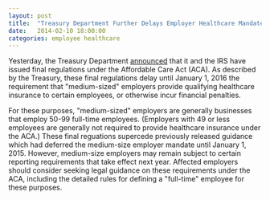```yaml
---
layout: post
title:  "Treasury Department Further Delays Employer Healthcare Mandate for "Medium-Sized" Employers"
date:   2014-02-10 18:00:00
categories: employee healthcare
---
```


Yesterday, the Treasury Department [announced][announcement] that it and the IRS have issued final regulations under the Affordable Care Act 
(ACA). As described by the Treasury, these final regulations delay until January 1, 2016 the requirement that "medium-sized" employers provide 
qualifying healthcare insurance to certain employees, or otherwise incur financial penalties.  

For these purposes, "medium-sized" employers are generally businesses that employ 50-99 full-time employees. (Employers with 49 or less 
employees are generally not required to provide healthcare insurance under the ACA.) These final reguations supercede previously released guidance 
which had deferred the medium-size employer mandate until January 1, 2015. However, medium-size employers may remain subject to certain 
reporting requirements that take effect next year. Affected employers should consider seeking legal guidance on these requirements under 
the ACA, including the detailed rules for defining a "full-time" employee for these purposes.


[announcement]: http://www.treasury.gov/press-center/press-releases/Pages/jl2290.aspx